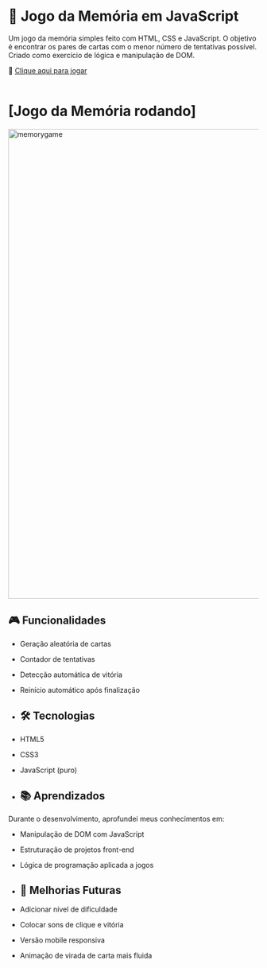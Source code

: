 # 🧠 Jogo da Memória em JavaScript

Um jogo da memória simples feito com HTML, CSS e JavaScript. O objetivo é encontrar os pares de cartas com o menor número de tentativas possível. Criado como exercício de lógica e manipulação de DOM.

🔗 [Clique aqui para jogar](https://adryelv.github.io/Memory-Game/)
</br>
</br>
# [Jogo da Memória rodando]
<img width="796" height="945" alt="memorygame" src="https://github.com/user-attachments/assets/61f26f9b-971b-4cb3-923a-739dab640511" />


## 🎮 Funcionalidades

- Geração aleatória de cartas
- Contador de tentativas
- Detecção automática de vitória
- Reinício automático após finalização

- ## 🛠️ Tecnologias

- HTML5
- CSS3
- JavaScript (puro)

- ## 📚 Aprendizados

Durante o desenvolvimento, aprofundei meus conhecimentos em:
- Manipulação de DOM com JavaScript
- Estruturação de projetos front-end
- Lógica de programação aplicada a jogos

- ## 🔮 Melhorias Futuras

- Adicionar nível de dificuldade
- Colocar sons de clique e vitória
- Versão mobile responsiva
- Animação de virada de carta mais fluida
